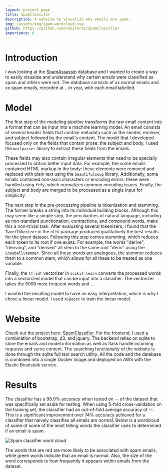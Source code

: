 ```yaml
---
layout: project_page
title: SpamClassifer
description: A website to visualize why emails are spam.
img: /assets/img/spam-wordcloud.svg
github: https://github.com/nikitaroz/SpamClassifier
importance: 6
---
```


# Introduction
I was looking at the [SpamAssassin](https://spamassassin.apache.org/old/publiccorpus) database and I wanted to create a way to easily visualize and understand why certain emails were classified as spam and others were not. The database consists of xx normal emails and xx spam emails, recorded at .. in year, with each email labelled.

# Model
The first step of the modeling pipeline transforms the raw email content into a format that can be input into a machine learning model. An email consists of several header fields that contain metadata such as the sender, reciever, and subject followed by the email's content. The model that I developed focused only on the fields that contain prose: the subject and body. I used the `mailparser` library to extract these fields from the emails. 

These fields may also contain irregular elements that need to be specially processed to obtain better input data. For example, the some emails contained HTML markup in the body: these elements were removed and replaced with plain text using the `beautifulsoup` library. Additionally, some emails contained non-ascii characters or encoding errors: these were handled using `ftfy`, which normalizes common encoding issues. Finally, the subject and body are merged to be processed as a single input for simplicity.

The next step in the pre-processing pipeline is tokenization and stemming. The former breaks a string into its individual building blocks. Although this may seem like a simple step, the peculiarities of natural language, including as non-standard punctionation, contractions, and compound words, make this a non-trivial task. After evaluating several tokenizers, I found that the `TweetTokenizer` in the `nltk` package produced qualitatively the best results for the given dataset. Following this step comes stemming, which reduces each token to its root if one exists. For example, the words "derive", "deriving", and "derived" all stem to the same root "deriv" using the `SnowballStemmer`. Since all these words are analogous, the stemmer reduces them to a common stem, which allows for all these to be treated as one variable. 

Finally, the `tf-idf` vectorizer in `scikit-learn` converts the processed words into a vectorized model that can be input into a classifier. The vectorizer takes the 5000 most frequent words and ... 

I wanted the resulting model to have an easy interpretation, which is why I chose a linear model. I used `XGBoost` to train the linear model. 

# Website
Check out the project here: [SpamClassifier](http://www.myspamclassifier.com). For the frontend, I used a combination of bootstrap, d3, and jquery. The backend relies on sqlite to store the emails and model information as well as flask handle incoming requests and serve content. The searching functionalty of the website is done through the sqlite full text search utility. All the code and the database is combined into a single Docker image and deployed on AWS with the Elastic Beanstalk service.

# Results
The classifier has a 98.9% accuracy when tested on -- of the dataset that was specifically set aside for testing. When using 5-fold cross-validation on the training set, the classifier had an out-of-fold average accuracy of --. This is a significant improvement over 74% accuracy achieved for a classifier that naively classifies all emails are normal. Below is a wordcloud of some of some of the most telling words the classifier uses to determined if an email is spam.

<img class="img-responsive mx-auto d-block" src="{{ '/assets/img/spam-wordcloud.svg' | absolute_url }}" alt="Spam classifier word cloud" data-zoomable>

The words that are red are more likely to be associated with spam emails, while green words indicate that an email is normal. Also, the size of the word corresponds to how frequently it appears within emails from the dataset. 